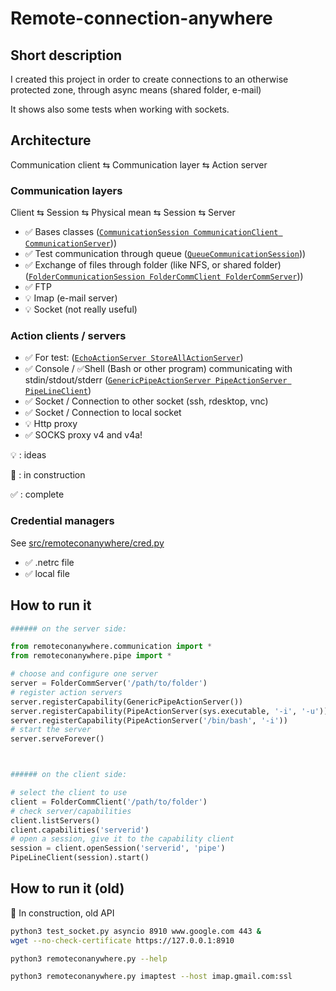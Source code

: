 # Remote-connection-anywhere

## Short description
I created this project in order to create connections to an otherwise protected zone, through async means (shared folder, e-mail)

It shows also some tests when working with sockets.

## Architecture

Communication client ⇆ Communication layer ⇆ Action server

### Communication layers

Client ⇆ Session ⇆ Physical mean ⇆ Session ⇆ Server

* ✅ Bases classes ([`CommunicationSession CommunicationClient CommunicationServer`](src/remoteconanywhere/communication.py)))
* ✅ Test communication through queue ([`QueueCommunicationSession`](src/remoteconanywhere/communication.py)))
* ✅  Exchange of files through folder (like NFS, or shared folder) ([`FolderCommunicationSession FolderCommClient FolderCommServer`](src/remoteconanywhere/folder.py)))
* ✅ FTP
* 💡  Imap (e-mail server)
* 💡 Socket (not really useful)

### Action clients / servers

* ✅ For test: ([`EchoActionServer StoreAllActionServer`](test/remoteconanywhere/communication.py))
* ✅ Console / ✅Shell (Bash or other program) communicating with stdin/stdout/stderr  ([`GenericPipeActionServer PipeActionServer PipeLineClient`](src/remoteconanywhere/pipe.py))
* ✅ Socket / Connection to other socket (ssh, rdesktop, vnc)
* ✅ Socket / Connection to local socket
* 💡 Http proxy
* ✅ SOCKS proxy v4 and v4a!

💡 : ideas 

🚧 : in construction

✅ : complete

### Credential managers
See [src/remoteconanywhere/cred.py](src/remoteconanywhere/cred.py)
* ✅  .netrc file
* ✅ local file  

## How to run it
```python
###### on the server side:

from remoteconanywhere.communication import *
from remoteconanywhere.pipe import *

# choose and configure one server
server = FolderCommServer('/path/to/folder')
# register action servers
server.registerCapability(GenericPipeActionServer())
server.registerCapability(PipeActionServer(sys.executable, '-i', '-u'))
server.registerCapability(PipeActionServer('/bin/bash', '-i'))
# start the server
server.serveForever()



###### on the client side:

# select the client to use
client = FolderCommClient('/path/to/folder')
# check server/capabilities
client.listServers()
client.capabilities('serverid')
# open a session, give it to the capability client
session = client.openSession('serverid', 'pipe')
PipeLineClient(session).start()

```



## How to run it (old)
🚧 In construction, old API

```bash
python3 test_socket.py asyncio 8910 www.google.com 443 &
wget --no-check-certificate https://127.0.0.1:8910
```


```bash
python3 remoteconanywhere.py --help
```

```bash
python3 remoteconanywhere.py imaptest --host imap.gmail.com:ssl
```
